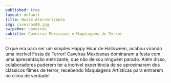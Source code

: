 ```yaml
---
published: true
layout: default
title: Noite Aterrorizante
img: caveiras00.jpg
swipebox: caveiras
subtitle: Caveiras Mexicanas e Maquiagens de Terror
---
```

O que era para ser um simples Happy Hour de Halloween, acabou virando uma incrível Festa de Terror! Caveiras Mexicanas dominaram a festa com uma apresentação eletrizante, que não deixou ninguém parado. Além disso, colaboradores puderem ter a incrível experiência de se aproximarem dos clássicos filmes de terror, recebendo Maquiagens Artísticas para entrarem no clima de verdade!
